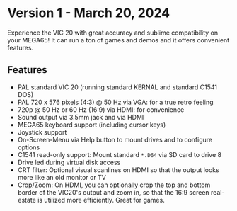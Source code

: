 Version 1 - March 20, 2024
=============================

Experience the VIC 20 with great accuracy and sublime compatibility
on your MEGA65! It can run a ton of games and demos and it offers convenient
features.

## Features

* PAL standard VIC 20 (running standard KERNAL and standard C1541 DOS)
* PAL 720 x 576 pixels (4:3) @ 50 Hz via VGA: for a true retro feeling
* 720p @ 50 Hz or 60 Hz (16:9) via HDMI: for convenience
* Sound output via 3.5mm jack and via HDMI
* MEGA65 keyboard support (including cursor keys)
* Joystick support
* On-Screen-Menu via Help button to mount drives and to configure options
* C1541 read-only support: Mount standard `*.D64` via SD card to drive 8
* Drive led during virtual disk access
* CRT filter: Optional visual scanlines on HDMI so that the output looks more
  like an old monitor or TV
* Crop/Zoom: On HDMI, you can optionally crop the top and bottom border of
  the VIC20's output and zoom in, so that the 16:9 screen real-estate is
  utilized more efficiently. Great for games.
